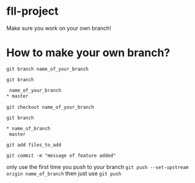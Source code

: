 # fll-project

Make sure you work on your own branch!

# How to make your own branch?

```git branch name_of_your_branch```

```git branch```

```bash
 name_of_your_branch
* master
```


```git checkout name_of_your_branch```

```git branch```

```bash
* name_of_branch
 master
```

```git add files_to_add```

```git commit -m "message of feature added"```

only use the first time you push to your branch
```git push --set-upstream origin name_of_branch```
then just use
```git push```